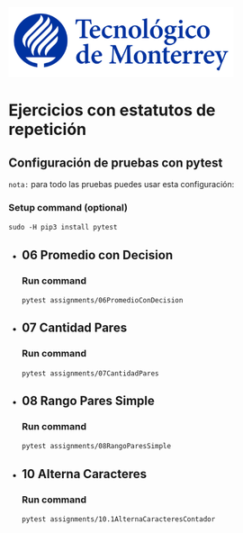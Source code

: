 ![Tec de Monterrey](images/logotecmty.png)
# Ejercicios con estatutos de repetición

## Configuración de pruebas con **pytest**

`nota:` para todo las pruebas puedes usar esta configuración:
### Setup command (optional)
```
sudo -H pip3 install pytest
```

- ## 06 Promedio con Decision
    ### Run command
    ```
    pytest assignments/06PromedioConDecision
    ```

- ## 07 Cantidad Pares
    ### Run command
    ```
    pytest assignments/07CantidadPares
    ```

- ## 08 Rango Pares Simple
    ### Run command
    ```
    pytest assignments/08RangoParesSimple
    ```

- ## 10 Alterna Caracteres
    ### Run command
    ```
    pytest assignments/10.1AlternaCaracteresContador
    ```
